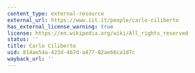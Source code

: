 ```yaml
---
content_type: external-resource
external_url: https://www.iit.it/people/carlo-ciliberto
has_external_license_warning: true
license: https://en.wikipedia.org/wiki/All_rights_reserved
status: ''
title: Carlo Ciliberto
uid: 814ae54a-423d-467d-a477-82ae66ca1d7c
wayback_url: ''
---
```

